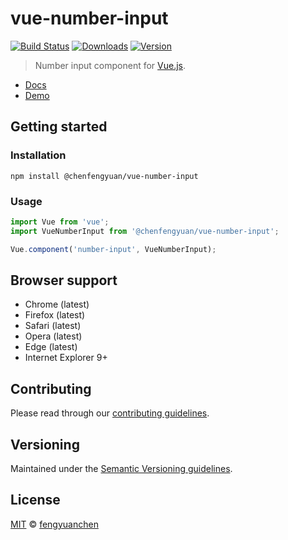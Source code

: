 # vue-number-input

[![Build Status](https://travis-ci.org/fengyuanchen/vue-number-input.svg)](https://travis-ci.org/fengyuanchen/vue-number-input) [![Downloads](https://img.shields.io/npm/dm/@chenfengyuan/vue-number-input.svg)](https://www.npmjs.com/package/@chenfengyuan/vue-number-input) [![Version](https://img.shields.io/npm/v/@chenfengyuan/vue-number-input.svg)](https://www.npmjs.com/package/@chenfengyuan/vue-number-input)

> Number input component for [Vue.js](https://vuejs.org/).

- [Docs](src/README.md)
- [Demo](https://fengyuanchen.github.io/vue-number-input)

## Getting started

### Installation

```shell
npm install @chenfengyuan/vue-number-input
```

### Usage

```js
import Vue from 'vue';
import VueNumberInput from '@chenfengyuan/vue-number-input';

Vue.component('number-input', VueNumberInput);
```

## Browser support

- Chrome (latest)
- Firefox (latest)
- Safari (latest)
- Opera (latest)
- Edge (latest)
- Internet Explorer 9+

## Contributing

Please read through our [contributing guidelines](.github/CONTRIBUTING.md).

## Versioning

Maintained under the [Semantic Versioning guidelines](http://semver.org).

## License

[MIT](http://opensource.org/licenses/MIT) © [fengyuanchen](http://fengyuanchen.com)
